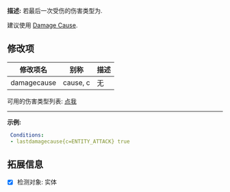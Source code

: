 **描述:** 若最后一次受伤的伤害类型为.

建议使用 [Damage Cause](/条件/damagecause).

修改项
---

| 修改项名  | 别称           | 描述                      |
| --------- | -------------- | ------------------------- |
| damagecause | cause, c | 无 |

可用的伤害类型列表: [点我](/实体/伤害调整)

---

**示例:**

```yaml
 Conditions:
 - lastdamagecause{c=ENTITY_ATTACK} true
```

拓展信息
---

- [x] 检测对象: 实体